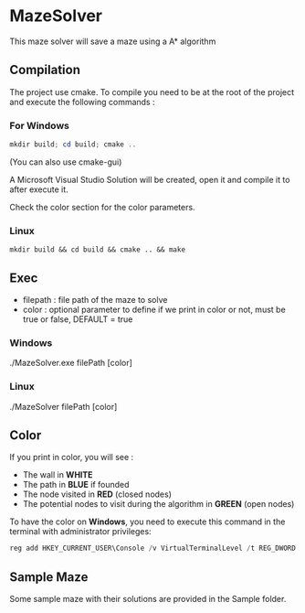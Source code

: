 # MazeSolver
This maze solver will save a maze using a A* algorithm

## Compilation
The project use cmake. To compile you need to be at the root of the project and execute the following commands :

### For Windows
```powershell
mkdir build; cd build; cmake ..
```
(You can also use cmake-gui)

A Microsoft Visual Studio Solution will be created, open it and compile it to after execute it.

Check the color section for the color parameters. 

### Linux
```shell
mkdir build && cd build && cmake .. && make
```

## Exec

- filepath : file path of the maze to solve
- color : optional parameter to define if we print in color or not, must be true or false, DEFAULT = true

### Windows
./MazeSolver.exe filePath [color]

### Linux
./MazeSolver filePath [color]

## Color
If you print in color, you will see :
- The wall in **WHITE**
- The path in **BLUE** if founded
- The node visited in **RED** (closed nodes)
- The potential nodes to visit during the algorithm in **GREEN** (open nodes)

To have the color on **Windows**, you need to execute this command in the terminal with administrator privileges:
```powershell
reg add HKEY_CURRENT_USER\Console /v VirtualTerminalLevel /t REG_DWORD /d 0x00000001 /f
```

## Sample Maze
Some sample maze with their solutions are provided in the Sample folder.